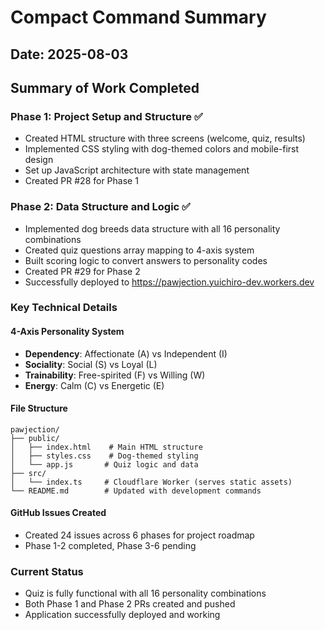 # Compact Command Summary

## Date: 2025-08-03

## Summary of Work Completed

### Phase 1: Project Setup and Structure ✅
- Created HTML structure with three screens (welcome, quiz, results)
- Implemented CSS styling with dog-themed colors and mobile-first design
- Set up JavaScript architecture with state management
- Created PR #28 for Phase 1

### Phase 2: Data Structure and Logic ✅
- Implemented dog breeds data structure with all 16 personality combinations
- Created quiz questions array mapping to 4-axis system
- Built scoring logic to convert answers to personality codes
- Created PR #29 for Phase 2
- Successfully deployed to https://pawjection.yuichiro-dev.workers.dev

### Key Technical Details

#### 4-Axis Personality System
- **Dependency**: Affectionate (A) vs Independent (I)
- **Sociality**: Social (S) vs Loyal (L)
- **Trainability**: Free-spirited (F) vs Willing (W)
- **Energy**: Calm (C) vs Energetic (E)

#### File Structure
```
pawjection/
├── public/
│   ├── index.html    # Main HTML structure
│   ├── styles.css    # Dog-themed styling
│   └── app.js       # Quiz logic and data
├── src/
│   └── index.ts     # Cloudflare Worker (serves static assets)
└── README.md        # Updated with development commands
```

#### GitHub Issues Created
- Created 24 issues across 6 phases for project roadmap
- Phase 1-2 completed, Phase 3-6 pending

### Current Status
- Quiz is fully functional with all 16 personality combinations
- Both Phase 1 and Phase 2 PRs created and pushed
- Application successfully deployed and working